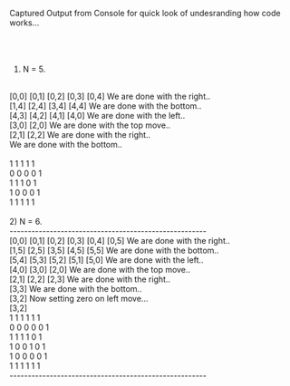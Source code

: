 Captured Output from Console for quick look of undesranding how code works...
<br>
<br>
<br>
<br>
1)    N = 5.
<br>
[0,0]  [0,1]  [0,2]  [0,3]  [0,4]  We are done with the right..<br>
[1,4]  [2,4]  [3,4]  [4,4]  We are done with the bottom..<br>
[4,3]  [4,2]  [4,1]  [4,0]  We are done with the left..<br>
[3,0]  [2,0]  We are done with the top move..<br>
[2,1]  [2,2]  We are done with the right..<br>
We are done with the bottom..
<br>
<br>
   1   1   1   1   1<br>
   0   0   0   0   1<br>
   1   1   1   0   1<br>
   1   0   0   0   1<br>
   1   1   1   1   1<br>
<br>
2)   N = 6.
<br>
------------------------------------------------------
<br>
[0,0]  [0,1]  [0,2]  [0,3]  [0,4]  [0,5]  We are done with the right..<br>
[1,5]  [2,5]  [3,5]  [4,5]  [5,5]  We are done with the bottom..<br>
[5,4]  [5,3]  [5,2]  [5,1]  [5,0]  We are done with the left..<br>
[4,0]  [3,0]  [2,0]  We are done with the top move..<br>
[2,1]  [2,2]  [2,3]  We are done with the right..<br>
[3,3]  We are done with the bottom..<br>
[3,2]  Now setting zero on left move...<br>
[3,2]<br>
   1   1   1   1   1   1<br>
   0   0   0   0   0   1<br>
   1   1   1   1   0   1<br>
   1   0   0   1   0   1<br>
   1   0   0   0   0   1<br>
   1   1   1   1   1   1<br>
------------------------------------------------------
<br>
